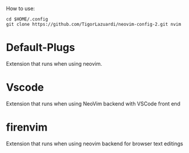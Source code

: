 How to use:

```shell
cd $HOME/.config
git clone https://github.com/TigorLazuardi/neovim-config-2.git nvim
```

# Default-Plugs

Extension that runs when using neovim.

# Vscode

Extension that runs when using NeoVim backend with VSCode front end

# firenvim

Extension that runs when using neovim backend for browser text editings
